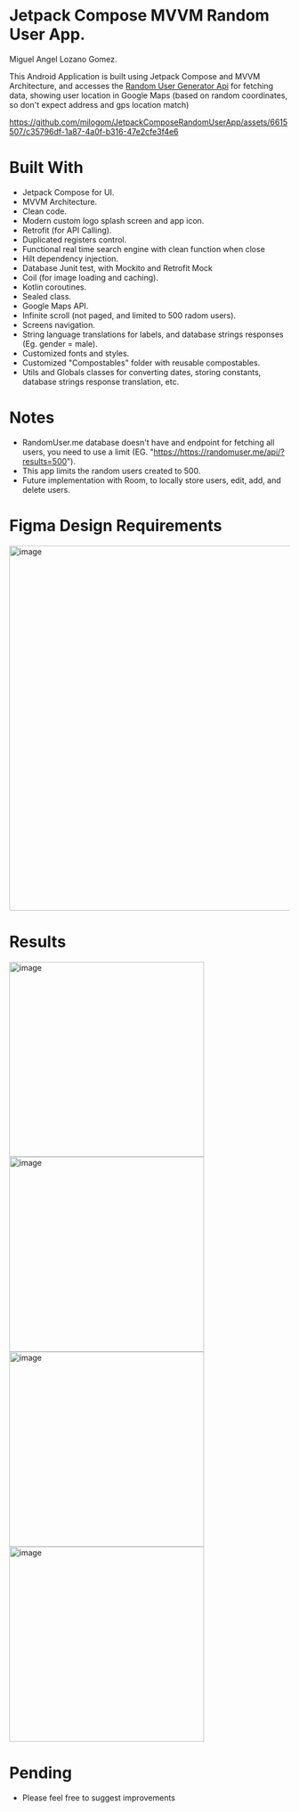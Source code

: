 # Jetpack Compose MVVM Random User App.
Miguel Angel Lozano Gomez.

This Android Application is built using Jetpack Compose and MVVM Architecture, and accesses the [Random User Generator Api](https://randomuser.me/documentation) for fetching data, showing user location in Google Maps (based on random coordinates, so don't expect address and gps location match)

https://github.com/milogom/JetpackComposeRandomUserApp/assets/6615507/c35796df-1a87-4a0f-b316-47e2cfe3f4e6

# Built With
+ Jetpack Compose for UI.
+ MVVM Architecture.
+ Clean code.
+ Modern custom logo splash screen and app icon. 
+ Retrofit (for API Calling).
+ Duplicated registers control.
+ Functional real time search engine with clean function when close
+ Hilt dependency injection.
+ Database Junit test, with Mockito and Retrofit Mock
+ Coil (for image loading and caching).
+ Kotlin coroutines.
+ Sealed class.
+ Google Maps API.
+ Infinite scroll (not paged, and limited to 500 radom users).
+ Screens navigation.
+ String language translations for labels, and database strings responses (Eg. gender = male).
+ Customized fonts and styles.
+ Customized "Compostables" folder with reusable compostables.
+ Utils and Globals classes for converting dates, storing constants, database strings response translation, etc.

# Notes
+ RandomUser.me database doesn't have and endpoint for fetching all users, you need to use a limit (EG. "[https://](https://randomuser.me/api/?results=500)https://randomuser.me/api/?results=500").
+ This app limits the random users created to 500.
+ Future implementation with Room, to locally store users, edit, add, and delete users.

# Figma Design Requirements
<img width="655" alt="image" src="https://github.com/milogom/JetpackComposeRandomUserApp/assets/6615507/a4fc4367-4801-47bd-9907-e6fe08184ff2">

# Results
<img width="350" alt="image" src="https://github.com/milogom/JetpackComposeRandomUserApp/assets/6615507/72179661-342a-49f5-8055-2f4e358a9b45">
<img width="350" alt="image" src="https://github.com/milogom/JetpackComposeRandomUserApp/assets/6615507/6b886cc5-b419-487c-bac7-af16f059c782">
<img width="350" alt="image" src="https://github.com/milogom/JetpackComposeRandomUserApp/assets/6615507/425da3c2-9182-4ec3-96d5-b38ff35b2ede">
<img width="350" alt="image" src="https://github.com/milogom/JetpackComposeRandomUserApp/assets/6615507/af06d9ba-af71-448a-bf99-cac8de1b3e3e">



# Pending
+ Please feel free to suggest improvements






